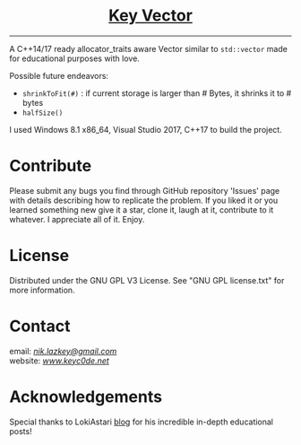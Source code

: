 <h1 align="center">
	<a href="https://github.com/KeyC0de/KeyVector">Key Vector</a>
</h1>
<hr>


A C++14/17 ready allocator_traits aware Vector similar to `std::vector` made for educational purposes with love.

Possible future endeavors:</br>

- `shrinkToFit(#)` : if current storage is larger than # Bytes, it shrinks it to # bytes
- `halfSize()`

I used Windows 8.1 x86_64, Visual Studio 2017, C++17 to build the project.


# Contribute

Please submit any bugs you find through GitHub repository 'Issues' page with details describing how to replicate the problem. If you liked it or you learned something new give it a star, clone it, laugh at it, contribute to it whatever. I appreciate all of it. Enjoy.


# License

Distributed under the GNU GPL V3 License. See "GNU GPL license.txt" for more information.


# Contact

email: *nik.lazkey@gmail.com*</br>
website: *www.keyc0de.net*


# Acknowledgements

Special thanks to LokiAstari [blog](https://lokiastari.com/blog/2016/02/29/vector-resource-management-ii-copy-assignment/index.html) for his incredible in-depth educational posts!
